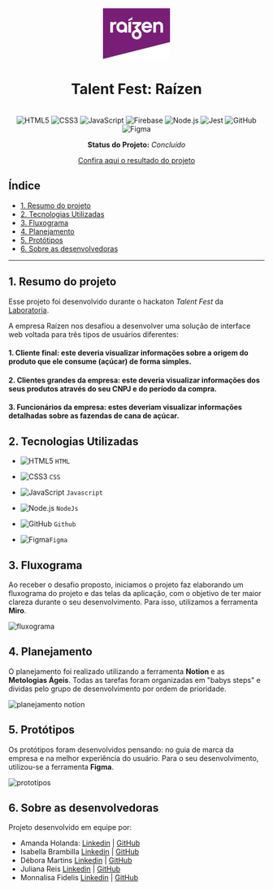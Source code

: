 <div align="center">

  <img src="src/img/logobandeirinha.png" alt="Logo Raizen" style="height: 100px" />  
  
  # Talent Fest: Raízen
  
  <br>

  <img src="https://cdn.jsdelivr.net/gh/devicons/devicon/icons/html5/html5-original.svg" alt="HTML5" style="height: 30px;"/>
  <img src="https://cdn.jsdelivr.net/gh/devicons/devicon/icons/css3/css3-original.svg" alt="CSS3" style="height: 30px;"/>
  <img src="https://cdn.jsdelivr.net/gh/devicons/devicon/icons/javascript/javascript-original.svg" alt="JavaScript" style="height: 30px;"/>
  <img src="https://cdn.jsdelivr.net/gh/devicons/devicon/icons/firebase/firebase-plain.svg" alt="Firebase" style="height: 30px;"/>
  <img src="https://cdn.jsdelivr.net/gh/devicons/devicon/icons/nodejs/nodejs-plain.svg" alt="Node.js" style="height: 30px;"/>
  <img src="https://cdn.jsdelivr.net/gh/devicons/devicon/icons/jest/jest-plain.svg" alt="Jest" style="height: 30px;"/> 
  <img src="https://cdn.jsdelivr.net/gh/devicons/devicon/icons/github/github-original.svg" alt="GitHub" style="height: 30px;"/> 
  <img src="https://cdn.jsdelivr.net/gh/devicons/devicon/icons/figma/figma-original.svg" alt="Figma" style="height: 30px;"/>

  <br>
  
  **Status do Projeto:** _Concluído_ 

  [Confira aqui o resultado do projeto]( amanda-holanda.github.io/raizen-tf/)

</div>

## Índice

* [1. Resumo do projeto](#1-resumo-do-projeto)
* [2. Tecnologias Utilizadas](#2-tecnologias-utilizadas)
* [3. Fluxograma](#3-fluxograma)
* [4. Planejamento](#4-planejamento)  
* [5. Protótipos](#5-protótipos)
* [6. Sobre as desenvolvedoras](#6-sobre-as-desenvolvedoras)

***

## 1. Resumo do projeto

Esse projeto foi desenvolvido durante o hackaton *Talent Fest* da [Laboratoria](https://github.com/Laboratoria).

A empresa Raízen nos desafiou a desenvolver uma solução de interface web voltada para três tipos de usuários diferentes:

  #### 1. Cliente final: este deveria visualizar informações sobre a origem do produto que ele consume (açúcar) de forma simples.
  #### 2. Clientes grandes da empresa: este deveria visualizar informações dos seus produtos através do seu CNPJ e do período da compra. 
  #### 3. Funcionários da empresa: estes deveriam visualizar informações detalhadas sobre as fazendas de cana de açúcar.

## 2. Tecnologias Utilizadas

  - <img src="https://cdn.jsdelivr.net/gh/devicons/devicon/icons/html5/html5-original.svg" alt="HTML5" style="height: 30px;"/> `HTML`

  - <img src="https://cdn.jsdelivr.net/gh/devicons/devicon/icons/css3/css3-original.svg" alt="CSS3" style="height: 30px;"/> `CSS`

  - <img src="https://cdn.jsdelivr.net/gh/devicons/devicon/icons/javascript/javascript-original.svg" alt="JavaScript" style="height: 30px;"/> `Javascript`

  - <img src="https://cdn.jsdelivr.net/gh/devicons/devicon/icons/nodejs/nodejs-plain.svg" alt="Node.js" style="height: 30px;"/> `NodeJs`

  - <img src="https://cdn.jsdelivr.net/gh/devicons/devicon/icons/github/github-original.svg" alt="GitHub" style="height: 30px;"/> `Github`

  - <img src="https://cdn.jsdelivr.net/gh/devicons/devicon/icons/figma/figma-original.svg" alt="Figma" style="height: 30px;"/>`Figma`
  
  
## 3. Fluxograma

Ao receber o desafio proposto, iniciamos o projeto faz elaborando um fluxograma do projeto e das telas da aplicação, com o objetivo de ter maior clareza durante o seu desenvolvimento. Para isso, utilizamos a ferramenta **Miro**.

<img src="img/fluxograma.png" alt="fluxograma">

  
## 4. Planejamento

O planejamento foi realizado utilizando a ferramenta **Notion** e as **Metologias Ágeis**. Todas as tarefas foram organizadas em "babys steps" e dividas pelo grupo de desenvolvimento por ordem de prioridade.

<img src="" alt="planejamento notion">

## 5. Protótipos

Os protótipos foram desenvolvidos pensando: no guia de marca da empresa e na melhor experiência do usuário. Para o seu desenvolvimento, utilizou-se a ferramenta **Figma**.

<img src="" alt="prototipos" />

## 6. Sobre as desenvolvedoras

Projeto desenvolvido em equipe por: 
* Amanda Holanda: [Linkedin](https://www.linkedin.com/in/amandaholanda/) | [GitHub](https://github.com/amanda-holanda)
* Isabella Brambilla [Linkedin](https://www.linkedin.com/in/isabella-brambilla/) | [GitHub](https://github.com/bellabrambilla)
* Débora Martins [Linkedin](https://www.linkedin.com/in/d%C3%A9bora-martins-santos/) | [GitHub](https://github.com/deboramds)
* Juliana Reis [Linkedin](https://www.linkedin.com/in/juliana-dos-reis-fernandes/) | [GitHub](https://github.com/Juhreisf)
* Monnalisa Fidelis [Linkedin](https://www.linkedin.com/in/monnalisa-fidelis/) | [GitHub](https://github.com/MonnalisaFidelis)

